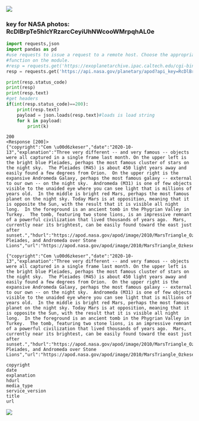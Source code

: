 ![](https://i.ytimg.com/vi/CiDRFapPor4/hqdefault.jpg)

### key for NASA photos: RcDlBrpTe5hIcYRzarcCeyiUhNWcooWMrpqhAL0e    


```python
import requests,json
import pandas as pd
#use requests to issue a request to a remote host. Choose the appropriate http method by calling the corresponding 
#function on the module. 
#resp = requests.get('https://exoplanetarchive.ipac.caltech.edu/cgi-bin/nstedAPI/nph-nstedAPI?table=exoplanets&select=pl_hostname,ra,dec&order=dec&format=json')
resp = requests.get('https://api.nasa.gov/planetary/apod?api_key=RcDlBrpTe5hIcYRzarcCeyiUhNWcooWMrpqhAL0e')

print(resp.status_code)
print(resp)
print(resp.text)
#get headers
if(int(resp.status_code)==200):
    print(resp.text)
    payload = json.loads(resp.text)#loads is load string
    for k in payload:
        print(k)
```

    200
    <Response [200]>
    {"copyright":"Cem \u00d6zkeser","date":"2020-10-13","explanation":"Three very different -- and very famous -- objects were all captured in a single frame last month. On the upper left is the bright blue Pleiades, perhaps the most famous cluster of stars on the night sky.  The Pleiades (M45) is about 450 light years away and easily found a few degrees from Orion.  On the upper right is the expansive Andromeda Galaxy, perhaps the most famous galaxy -- external to our own -- on the night sky.  Andromeda (M31) is one of few objects visible to the unaided eye where you can see light that is millions of years old.  In the middle is bright red Mars, perhaps the most famous planet on the night sky. Today Mars is at opposition, meaning that it is opposite the Sun, with the result that it is visible all night long.  In the foreground is an ancient tomb in the Phygrian Valley in Turkey.  The tomb, featuring two stone lions, is an impressive remnant of a powerful civilization that lived thousands of years ago.  Mars, currently near its brightest, can be easily found toward the east just after sunset.","hdurl":"https://apod.nasa.gov/apod/image/2010/MarsTriangle_Ozkeser_3516.jpg","media_type":"image","service_version":"v1","title":"Mars, Pleiades, and Andromeda over Stone Lions","url":"https://apod.nasa.gov/apod/image/2010/MarsTriangle_Ozkeser_960.jpg"}
    
    {"copyright":"Cem \u00d6zkeser","date":"2020-10-13","explanation":"Three very different -- and very famous -- objects were all captured in a single frame last month. On the upper left is the bright blue Pleiades, perhaps the most famous cluster of stars on the night sky.  The Pleiades (M45) is about 450 light years away and easily found a few degrees from Orion.  On the upper right is the expansive Andromeda Galaxy, perhaps the most famous galaxy -- external to our own -- on the night sky.  Andromeda (M31) is one of few objects visible to the unaided eye where you can see light that is millions of years old.  In the middle is bright red Mars, perhaps the most famous planet on the night sky. Today Mars is at opposition, meaning that it is opposite the Sun, with the result that it is visible all night long.  In the foreground is an ancient tomb in the Phygrian Valley in Turkey.  The tomb, featuring two stone lions, is an impressive remnant of a powerful civilization that lived thousands of years ago.  Mars, currently near its brightest, can be easily found toward the east just after sunset.","hdurl":"https://apod.nasa.gov/apod/image/2010/MarsTriangle_Ozkeser_3516.jpg","media_type":"image","service_version":"v1","title":"Mars, Pleiades, and Andromeda over Stone Lions","url":"https://apod.nasa.gov/apod/image/2010/MarsTriangle_Ozkeser_960.jpg"}
    
    copyright
    date
    explanation
    hdurl
    media_type
    service_version
    title
    url
    

![](https://apod.nasa.gov/apod/image/2010/MarsTriangle_Ozkeser_960.jpg)


```python

```
